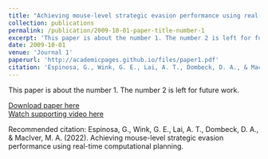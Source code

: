 ```yaml
---
title: "Achieving mouse-level strategic evasion performance using real-time computational planning"
collection: publications
permalink: /publication/2009-10-01-paper-title-number-1
excerpt: 'This paper is about the number 1. The number 2 is left for future work.'
date: 2009-10-01
venue: 'Journal 1'
paperurl: 'http://academicpages.github.io/files/paper1.pdf'
citation: 'Espinosa, G., Wink, G. E., Lai, A. T., Dombeck, D. A., & MacIver, M. A. (2022). Achieving mouse-level strategic evasion performance using real-time computational planning.'
---
```

This paper is about the number 1. The number 2 is left for future work.

[Download paper here](https://arxiv.org/abs/2211.02700)  
[Watch supporting video here](https://www.youtube.com/watch?v=PpGYyq2HbUY)

Recommended citation: Espinosa, G., Wink, G. E., Lai, A. T., Dombeck, D. A., & MacIver, M. A. (2022). Achieving mouse-level strategic evasion performance using real-time computational planning.

